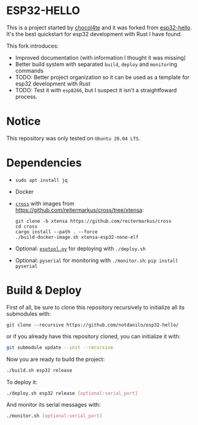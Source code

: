 # ESP32-HELLO

This is a project started by [chocol4te](https://github.com/chocol4te) and it was forked from [esp32-hello](https://github.com/chocol4te/esp32-hello). It's the best quickstart for esp32 development with Rust I have found.

This fork introduces:

* Improved documentation (with information I thought it was missing)
* Better build system with separated `build`, `deploy` and `monitor`ing commands
* TODO: Better project organization so it can be used as a template for esp32 development with Rust
* TODO: Test it with `esp8266`, but I suspect it isn't a straightfoward process.

# Notice

This repository was only tested on `Ubuntu 20.04 LTS`.

# Dependencies

- `sudo apt install jq`
- Docker
- [`cross`](https://github.com/rust-embedded/cross) with images
  from https://github.com/reitermarkus/cross/tree/xtensa:
  
  ```
  git clone -b xtensa https://github.com/reitermarkus/cross
  cd cross
  cargo install --path . --force
  ./build-docker-image.sh xtensa-esp32-none-elf
  ```
- Optional: [`esptool.py`](https://github.com/espressif/esptool) for deploying with `./deploy.sh`
- Optional: `pyserial` for monitoring with `./monitor.sh`: `pip install pyserial`

# Build & Deploy

First of all, be sure to clone this repository recursively to initialize all its submodules with:
```
git clone --recursive https://github.com/notdanilo/esp32-hello/
```

or if you already have this repository cloned, you can initialize it with:

```bash
git submodule update --init --recursive
```

Now you are ready to build the project:

```bash
./build.sh esp32 release
```

To deploy it:

```bash
./deploy.sh esp32 release [optional:serial_port]
```

And monitor its serial messages with:

```bash
./monitor.sh [optional:serial_port]
```

